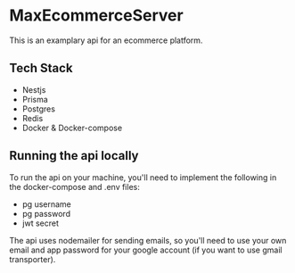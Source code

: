 # MaxEcommerceServer #
This is an examplary api for an ecommerce platform.

## Tech Stack ##
- Nestjs
- Prisma
- Postgres
- Redis
- Docker & Docker-compose

## Running the api locally ##
To run the api on your machine, you'll need to implement the following in the docker-compose and .env files:
- pg username
- pg password
- jwt secret

The api uses nodemailer for sending emails, so you'll need to use your own email and app password for your google account (if you want to use gmail transporter).
